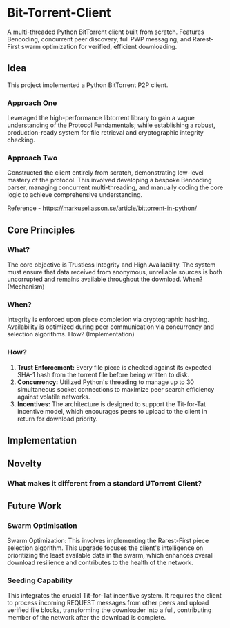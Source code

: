 # Bit-Torrent-Client
A multi-threaded Python BitTorrent client built from scratch. Features Bencoding, concurrent peer discovery, full PWP messaging, and Rarest-First swarm optimization for verified, efficient downloading. 

## Idea
This project implemented a Python BitTorrent P2P client.

### Approach One 
Leveraged the high-performance libtorrent library to gain a vague understanding of the Protocol Fundamentals; while establishing a robust, production-ready system for file retrieval and cryptographic integrity checking. 

### Approach Two 
Constructed the client entirely from scratch, demonstrating low-level mastery of the protocol. This involved developing a bespoke Bencoding parser, managing concurrent multi-threading, and manually coding the core logic to achieve comprehensive understanding.

Reference - https://markuseliasson.se/article/bittorrent-in-python/

## Core Principles
### What? 
The core objective is Trustless Integrity and High Availability. The system must ensure that data received from anonymous, unreliable sources is both uncorrupted and remains available throughout the download.
When? (Mechanism)
### When?
Integrity is enforced upon piece completion via cryptographic hashing. Availability is optimized during peer communication via concurrency and selection algorithms.
How? (Implementation)
### How?
1. **Trust Enforcement:** Every file piece is checked against its expected SHA-1 hash from the torrent file before being written to disk.
2. **Concurrency:** Utilized Python's threading to manage up to 30 simultaneous socket connections to maximize peer search efficiency against volatile networks.
3. **Incentives:** The architecture is designed to support the Tit-for-Tat incentive model, which encourages peers to upload to the client in return for download priority.

## Implementation


## Novelty
### What makes it different from a standard UTorrent Client?

## Future Work
### Swarm Optimisation
Swarm Optimization: This involves implementing the Rarest-First piece selection algorithm. This upgrade focuses the client's intelligence on prioritizing the least available data in the swarm, which enhances overall download resilience and contributes to the health of the network.

### Seeding Capability
This integrates the crucial Tit-for-Tat incentive system. It requires the client to process incoming REQUEST messages from other peers and upload verified file blocks, transforming the downloader into a full, contributing member of the network after the download is complete.
